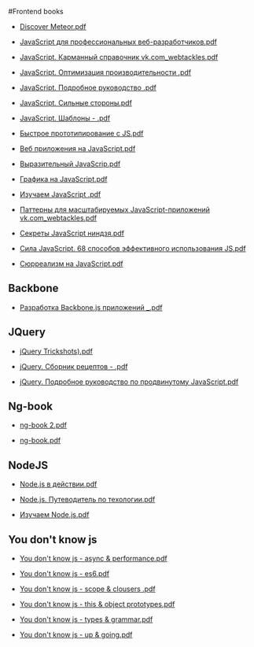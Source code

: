 #Frontend books 
 
* <a href="https://github.com/IgorMotorny/library/blob/master/books/Discover Meteor(Tom Coleman).pdf">Discover Meteor.pdf</a> 

* <a href="https://github.com/IgorMotorny/library/blob/master/books/JavaScript для профессиональных веб-разработчиков(2013,Николас Закас).pdf">JavaScript для профессиональных веб-разработчиков.pdf</a> 

* <a href="https://github.com/IgorMotorny/library/blob/master/books/JavaScript. Карманный справочник(Дэвид Флэнаган,2013) vk.com_webtackles.pdf">JavaScript. Карманный справочник vk.com_webtackles.pdf</a> 

* <a href="https://github.com/IgorMotorny/library/blob/master/books/JavaScript. Оптимизация производительности (2012,Николас Закас).pdf">JavaScript. Оптимизация производительности .pdf</a> 

* <a href="https://github.com/IgorMotorny/library/blob/master/books/JavaScript. Подробное руководство (2012,Дэвид Флэнаган).pdf">JavaScript. Подробное руководство .pdf</a> 

* <a href="https://github.com/IgorMotorny/library/blob/master/books/JavaScript. Сильные стороны(2012, Д. Крокфорд).pdf">JavaScript. Сильные стороны.pdf</a> 

* <a href="https://github.com/IgorMotorny/library/blob/master/books/JavaScript. Шаблоны - (2011,Стоян Стефанов).pdf">JavaScript. Шаблоны - .pdf</a> 

* <a href="https://github.com/IgorMotorny/library/blob/master/books/Быстрое прототипирование с JS(Azat Mardan, 2014).pdf">Быстрое прототипирование с JS.pdf</a> 

* <a href="https://github.com/IgorMotorny/library/blob/master/books/Веб приложения на JavaScript(2012,Алекс Маккоу).pdf">Веб приложения на JavaScript.pdf</a> 

* <a href="https://github.com/IgorMotorny/library/blob/master/books/Выразительный JavaScrip(2014, М. Хавербек).pdf">Выразительный JavaScrip.pdf</a> 

* <a href="https://github.com/IgorMotorny/library/blob/master/books/Графика на JavaScript(Рафаэлло Чекко, 2013).pdf">Графика на JavaScript.pdf</a> 

* <a href="https://github.com/IgorMotorny/library/blob/master/books/Изучаем JavaScript (2012, Моррисон М).pdf">Изучаем JavaScript .pdf</a> 

* <a href="https://github.com/IgorMotorny/library/blob/master/books/Паттерны для масштабируемых JavaScript-приложений vk.com_webtackles.pdf">Паттерны для масштабируемых JavaScript-приложений vk.com_webtackles.pdf</a> 

* <a href="https://github.com/IgorMotorny/library/blob/master/books/Секреты JavaScript ниндзя(Джон Резиг, 2015).pdf">Секреты JavaScript ниндзя.pdf</a> 

* <a href="https://github.com/IgorMotorny/library/blob/master/books/Сила JavaScript. 68 способов эффективного использования JS(2013, Херман Д.).pdf">Сила JavaScript. 68 способов эффективного использования JS.pdf</a> 

* <a href="https://github.com/IgorMotorny/library/blob/master/books/Сюрреализм на JavaScript(2014, А. Бахирев).pdf">Сюрреализм на JavaScript.pdf</a> 

## Backbone

* <a href="https://github.com/IgorMotorny/library/blob/master/books/Разработка Backbone.js приложений (2014,Эдди Османи)_.pdf">Разработка Backbone.js приложений _.pdf</a> 

## JQuery

* <a href="https://github.com/IgorMotorny/library/blob/master/books/jQuery Trickshots((Tutorialzine)).pdf">jQuery Trickshots).pdf</a> 

* <a href="https://github.com/IgorMotorny/library/blob/master/books/jQuery. Cборник рецептов - (2011,Самков Г. А.).pdf">jQuery. Cборник рецептов - .pdf</a> 

* <a href="https://github.com/IgorMotorny/library/blob/master/books/jQuery. Подробное руководство по продвинутому JavaScript(2011,Bear Bibeault).pdf">jQuery. Подробное руководство по продвинутому JavaScript.pdf</a> 

## Ng-book

* <a href="https://github.com/IgorMotorny/library/blob/master/books/ng-book 2.pdf">ng-book 2.pdf</a> 

* <a href="https://github.com/IgorMotorny/library/blob/master/books/ng-book.pdf">ng-book.pdf</a> 

## NodeJS

* <a href="https://github.com/IgorMotorny/library/blob/master/books/Node.js в действии(2014, М.Кантелон).pdf">Node.js в действии.pdf</a> 

* <a href="https://github.com/IgorMotorny/library/blob/master/books/Node.js. Путеводитель по техологии(К. Сухов, 2015).pdf">Node.js. Путеводитель по техологии.pdf</a> 

* <a href="https://github.com/IgorMotorny/library/blob/master/books/Изучаем Node.js(2014,Shelli Pauers).pdf">Изучаем Node.js.pdf</a> 

## You don't know js

* <a href="https://github.com/IgorMotorny/library/blob/master/books/You don't know js - async & performance.pdf">You don't know js - async & performance.pdf</a> 

* <a href="https://github.com/IgorMotorny/library/blob/master/books/You don't know js - es6.pdf">You don't know js - es6.pdf</a> 

* <a href="https://github.com/IgorMotorny/library/blob/master/books/You don't know js - scope & clousers .pdf">You don't know js - scope & clousers .pdf</a> 

* <a href="https://github.com/IgorMotorny/library/blob/master/books/You don't know js - this & object prototypes.pdf">You don't know js - this & object prototypes.pdf</a> 

* <a href="https://github.com/IgorMotorny/library/blob/master/books/You don't know js - types & grammar.pdf">You don't know js - types & grammar.pdf</a> 

* <a href="https://github.com/IgorMotorny/library/blob/master/books/You don't know js - up & going.pdf">You don't know js - up & going.pdf</a> 

